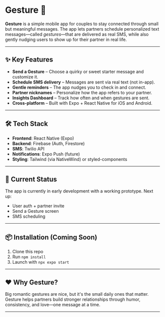 # Gesture 💌

**Gesture** is a simple mobile app for couples to stay connected through small but meaningful messages. The app lets partners schedule personalized text messages—called *gestures*—that are delivered as real SMS, while also gently nudging users to show up for their partner in real life.

---

## ✨ Key Features

- **Send a Gesture** – Choose a quirky or sweet starter message and customize it.
- **Schedule SMS delivery** – Messages are sent via real text (not in-app).
- **Gentle reminders** – The app nudges you to check in and connect.
- **Partner nicknames** – Personalize how the app refers to your partner.
- **Insights Dashboard** – Track how often and when gestures are sent.
- **Cross-platform** – Built with Expo + React Native for iOS and Android.

---

## 🛠️ Tech Stack

- **Frontend**: React Native (Expo)
- **Backend**: Firebase (Auth, Firestore)
- **SMS**: Twilio API
- **Notifications**: Expo Push (future)
- **Styling**: Tailwind (via NativeWind) or styled-components

---

## 🚧 Current Status

The app is currently in early development with a working prototype. Next up:
- User auth + partner invite
- Send a Gesture screen
- SMS scheduling

---

## 📦 Installation (Coming Soon)

1. Clone this repo  
2. Run `npm install`  
3. Launch with `npx expo start`

---

## ❤️ Why Gesture?

Big romantic gestures are nice, but it's the small daily ones that matter. Gesture helps partners build stronger relationships through humor, consistency, and love—one message at a time.

---

